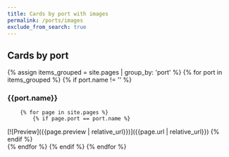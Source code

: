 ```yaml
---
title: Cards by port with images
permalink: /ports/images
exclude_from_search: true
---
```

## Cards by port
{% assign items_grouped = site.pages | group_by: 'port' %}
{% for port in items_grouped  %}
    {% if port.name != '' %}
### {{port.name}}
        {% for page in site.pages %}
            {% if page.port == port.name %}
[![Preview]({{page.preview | relative_url}})]({{page.url | relative_url}})
            {% endif %}            
        {% endfor %}
    {% endif %}
{% endfor %}